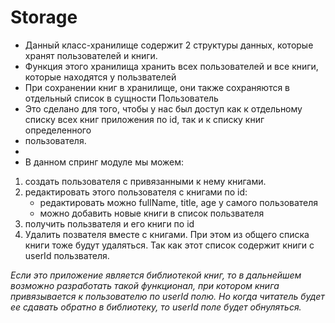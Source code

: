 
# **Storage**
* Данный класс-хранилище содержит 2 структуры данных, которые хранят пользователей и книги.
 * Функция этого хранилища хранить всех пользователей и все книги, которые находятся у пользвателей
 * При сохранении книг в хранилище, они также сохраняются в отдельный список в сущности Пользователь
 * Это сделано для того, чтобы у нас был доступ как к отдельному списку всех книг приложения по id, так и к списку книг определенного
 * пользователя.
 *
 * В данном спринг модуле мы можем:
  1) создать пользователя с привязанными к нему книгами.
  2) редактировать этого пользователя с книгами по id:
     * редактировать можно fullName, title, age у самого пользователя
     * можно добавить новые книги в список пользвателя
  3) получить пользвателя и его книги по id
  4) Удалить позвателя вместе с книгами. При этом из общего списка книги тоже будут удаляться. Так как этот список
  содержит книги с userId пользвателя.
 

 *Если это приложение является библиотекой книг, то в дальнейшем возможно разработать такой функционал,
  при котором книга привязывается к пользователю по userId полю. Но когда читатель будет ее сдавать обратно в библиотеку, то
  userId поле будет обнуляться.*

 

